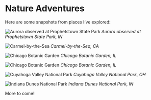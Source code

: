 # Nature Adventures

Here are some snapshots from places I’ve explored:

![Aurora observed at Prophetstown State Park](/images/aroraatpark.jpeg)
*Aurora observed at Prophetstown State Park, IN*

![Carmel-by-the-Sea](/images/carmelatsea.JPEG)
*Carmel-by-the-Sea, CA*

![Chicago Botanic Garden](/images/chicagobotanic.JPEG)
*Chicago Botanic Garden, IL*

![Chicago Botanic Garden](/images/chicagobotanic2.JPEG)
*Chicago Botanic Garden, IL*

![Cuyahoga Valley National Park](/images/cuyahoga.JPEG)
*Cuyahoga Valley National Park, OH*

![Indiana Dunes National Park](/images/dunes.JPEG)
*Indiana Dunes National Park, IN*


More to come!
